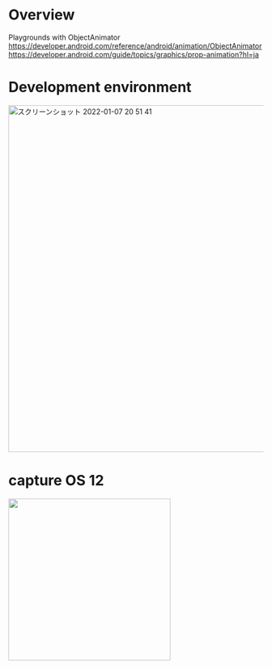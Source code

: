 # Overview

Playgrounds with ObjectAnimator<br>
https://developer.android.com/reference/android/animation/ObjectAnimator<br>
https://developer.android.com/guide/topics/graphics/prop-animation?hl=ja<br>



# Development environment

<img width="686" alt="スクリーンショット 2022-01-07 20 51 41" src="https://user-images.githubusercontent.com/16476224/148540278-de50d0db-8bd9-4d04-a8d2-f2171d588f26.png">

# capture OS 12

<img src="https://github.com/LeoAndo/android-object-animator-playgrounds/blob/main/pixcel5_os12_capture.gif" width="320"/>
